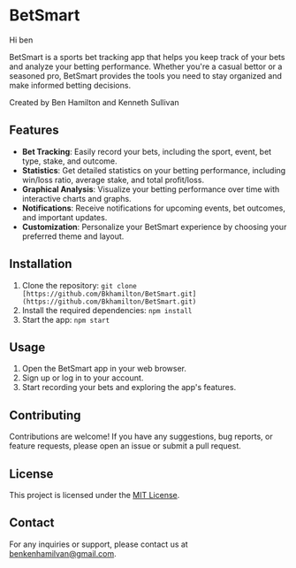 # BetSmart

Hi ben

BetSmart is a sports bet tracking app that helps you keep track of your bets and analyze your betting performance. Whether you're a casual bettor or a seasoned pro, BetSmart provides the tools you need to stay organized and make informed betting decisions.

Created by Ben Hamilton and Kenneth Sullivan

## Features

- **Bet Tracking**: Easily record your bets, including the sport, event, bet type, stake, and outcome.
- **Statistics**: Get detailed statistics on your betting performance, including win/loss ratio, average stake, and total profit/loss.
- **Graphical Analysis**: Visualize your betting performance over time with interactive charts and graphs.
- **Notifications**: Receive notifications for upcoming events, bet outcomes, and important updates.
- **Customization**: Personalize your BetSmart experience by choosing your preferred theme and layout.

## Installation

1. Clone the repository: `git clone [https://github.com/Bkhamilton/BetSmart.git](https://github.com/Bkhamilton/BetSmart.git)`
2. Install the required dependencies: `npm install`
3. Start the app: `npm start`

## Usage

1. Open the BetSmart app in your web browser.
2. Sign up or log in to your account.
3. Start recording your bets and exploring the app's features.

## Contributing

Contributions are welcome! If you have any suggestions, bug reports, or feature requests, please open an issue or submit a pull request.

## License

This project is licensed under the [MIT License](LICENSE).

## Contact

For any inquiries or support, please contact us at benkenhamilvan@gmail.com.
